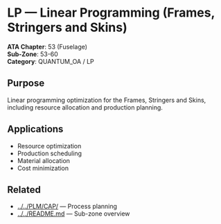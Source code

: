 # LP — Linear Programming (Frames, Stringers and Skins)

**ATA Chapter**: 53 (Fuselage)  
**Sub-Zone**: 53-60  
**Category**: QUANTUM_OA / LP

## Purpose

Linear programming optimization for the Frames, Stringers and Skins, including resource allocation and production planning.

## Applications

- Resource optimization
- Production scheduling
- Material allocation
- Cost minimization

## Related

- [../../PLM/CAP/](../../PLM/CAP/) — Process planning
- [../../README.md](../../README.md) — Sub-zone overview
